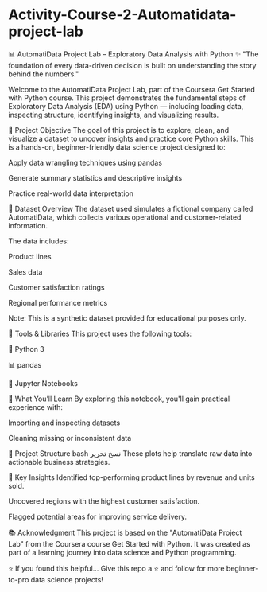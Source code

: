 # Activity-Course-2-Automatidata-project-lab
📊 AutomatiData Project Lab – Exploratory Data Analysis with Python
✨ "The foundation of every data-driven decision is built on understanding the story behind the numbers."

Welcome to the AutomatiData Project Lab, part of the Coursera Get Started with Python course. This project demonstrates the fundamental steps of Exploratory Data Analysis (EDA) using Python — including loading data, inspecting structure, identifying insights, and visualizing results.

🧠 Project Objective
The goal of this project is to explore, clean, and visualize a dataset to uncover insights and practice core Python skills. This is a hands-on, beginner-friendly data science project designed to:

Apply data wrangling techniques using pandas

Generate summary statistics and descriptive insights

Practice real-world data interpretation

📁 Dataset Overview
The dataset used simulates a fictional company called AutomatiData, which collects various operational and customer-related information.

The data includes:

Product lines

Sales data

Customer satisfaction ratings

Regional performance metrics

Note: This is a synthetic dataset provided for educational purposes only.

🔧 Tools & Libraries
This project uses the following tools:

🐍 Python 3

📊 pandas

🔎 Jupyter Notebooks

🚀 What You’ll Learn
By exploring this notebook, you'll gain practical experience with:

Importing and inspecting datasets

Cleaning missing or inconsistent data


📌 Project Structure
bash
نسخ
تحرير
These plots help translate raw data into actionable business strategies.

🤔 Key Insights
Identified top-performing product lines by revenue and units sold.

Uncovered regions with the highest customer satisfaction.

Flagged potential areas for improving service delivery.

📚 Acknowledgment
This project is based on the "AutomatiData Project Lab" from the Coursera course Get Started with Python. It was created as part of a learning journey into data science and Python programming.

⭐️ If you found this helpful...
Give this repo a ⭐️ and follow for more beginner-to-pro data science projects!

